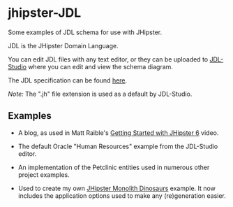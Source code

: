 # jhipster-JDL

Some examples of JDL schema for use with JHipster.

JDL is the JHipster Domain Language.

You can edit JDL files with any text editor, or they can be uploaded to [JDL-Studio](https://start.jhipster.tech/jdl-studio/)
where you can edit and view the schema diagram.

The JDL specification can be found [here](http://www.jhipster.tech/jdl/).

*Note:* The ".jh" file extension is used as a default by JDL-Studio.

## Examples

- A blog, as used in Matt Raible's [Getting Started with JHipster 6](https://www.youtube.com/watch?v=uQqlO3IGpTU) video.

- The default Oracle "Human Resources" example from the JDL-Studio editor.

- An implementation of the Petclinic entities used in numerous other project examples.

- Used to create my own [JHipster Monolith Dinosaurs](https://github.com/RatJuggler/jhipster-monolith-dinosaurs) example. It now 
includes the application options used to make any (re)generation easier.
